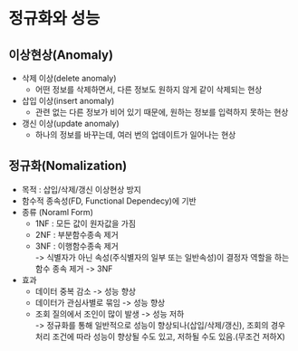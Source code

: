 # 정규화와 성능

## 이상현상(Anomaly)
- 삭제 이상(delete anomaly)
  - 어떤 정보를 삭제하면서, 다른 정보도 원하지 않게 같이 삭제되는 현상
- 삽입 이상(insert anomaly)
  - 관련 없는 다른 정보가 비어 있기 때문에, 원하는 정보를 입력하지 못하는 현상
- 갱신 이상(update anomaly)
  - 하나의 정보를 바꾸는데, 여러 번의 업데이트가 일어나는 현상

## 정규화(Nomalization)
- 목적 : 삽입/삭제/갱신 이상현상 방지
- 함수적 종속성(FD, Functional Dependecy)에 기반
- 종류 (Noraml Form)
  - 1NF : 모든 값이 원자값을 가짐
  - 2NF : 부분함수종속 제거
  - 3NF : 이행함수종속 제거 </br>
  -> 식별자가 아닌 속성(주식별자의 일부 또는 일반속성)이 결정자 역할을 하는 함수 종속 제거 -> 3NF
- 효과
  - 데이터 중복 감소 -> 성능 향상
  - 데이터가 관심사별로 묶임 -> 성능 향상
  - 조회 질의에서 조인이 많이 발생 -> 성능 저하 </br>
  -> 정규화를 통해 일반적으로 성능이 향상되나(삽입/삭제/갱신), 조회의 경우 처리 조건에 따라 성능이 향상될 수도 있고, 저하될 수도 있음.(무조건 저하X)